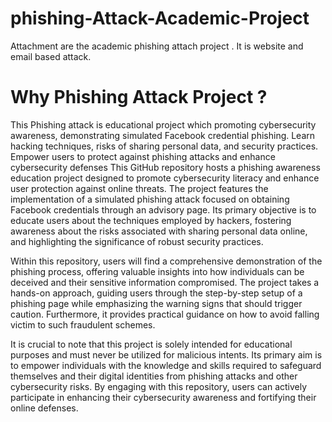 # phishing-Attack-Academic-Project
Attachment are the academic phishing attach project . It is website and email based attack. 
# Why Phishing Attack Project ?  
This Phishing attack is educational project which promoting cybersecurity awareness, demonstrating simulated Facebook credential phishing. Learn hacking techniques, risks of sharing personal data, and security practices. Empower users to protect against phishing attacks and enhance cybersecurity defenses
This GitHub repository hosts a phishing awareness education project designed to promote cybersecurity literacy and enhance user protection against online threats. The project features the implementation of a simulated phishing attack focused on obtaining Facebook credentials through an advisory page. Its primary objective is to educate users about the techniques employed by hackers, fostering awareness about the risks associated with sharing personal data online, and highlighting the significance of robust security practices.

Within this repository, users will find a comprehensive demonstration of the phishing process, offering valuable insights into how individuals can be deceived and their sensitive information compromised. The project takes a hands-on approach, guiding users through the step-by-step setup of a phishing page while emphasizing the warning signs that should trigger caution. Furthermore, it provides practical guidance on how to avoid falling victim to such fraudulent schemes.

It is crucial to note that this project is solely intended for educational purposes and must never be utilized for malicious intents. Its primary aim is to empower individuals with the knowledge and skills required to safeguard themselves and their digital identities from phishing attacks and other cybersecurity risks. By engaging with this repository, users can actively participate in enhancing their cybersecurity awareness and fortifying their online defenses.
